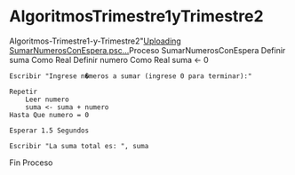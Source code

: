 # AlgoritmosTrimestre1yTrimestre2
Algoritmos-Trimestre1-y-Trimestre2"[Uploading SumarNumerosConEspera.psc…]()Proceso SumarNumerosConEspera
    Definir suma Como Real
    Definir numero Como Real
    suma <- 0  
	
    Escribir "Ingrese n�meros a sumar (ingrese 0 para terminar):"
	
    Repetir
        Leer numero 
        suma <- suma + numero  
    Hasta Que numero = 0 
	
    Esperar 1.5 Segundos
	
    Escribir "La suma total es: ", suma 
Fin Proceso

